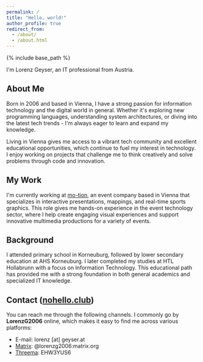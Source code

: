 ```yaml
---
permalink: /
title: "Hello, world!"
author_profile: true
redirect_from:
  - /about/
  - /about.html
---
```


{% include base_path %}

I'm Lorenz Geyser, an IT professional from Austria.

## About Me

Born in 2006 and based in Vienna, I have a strong passion for information technology and the digital world in general. Whether it's exploring new programming languages, understanding system architectures, or diving into the latest tech trends - I'm always eager to learn and expand my knowledge.

Living in Vienna gives me access to a vibrant tech community and excellent educational opportunities, which continue to fuel my interest in technology. I enjoy working on projects that challenge me to think creatively and solve problems through code and innovation.

## My Work

I'm currently working at [mo-tion](https://mo-tion.at), an event company based in Vienna that specializes in interactive presentations, mappings, and real-time sports graphics. This role gives me hands-on experience in the event technology sector, where I help create engaging visual experiences and support innovative multimedia productions for a variety of events.

## Background

I attended primary school in Korneuburg, followed by lower secondary education at AHS Korneuburg. I later completed my studies at HTL Hollabrunn with a focus on Information Technology. This educational path has provided me with a strong foundation in both general academics and specialized IT knowledge.

## Contact ([nohello.club](https://www.geyser.at/nohello.club))

You can reach me through the following channels. I commonly go by **LorenzG2006** online, which makes it easy to find me across various platforms:

- E-mail: lorenz [at] geyser.at
- [Matrix](https://matrix.to/#/@lorenzg2006:matrix.org): @lorenzg2006:matrix.org
- [Threema](https://threema.id/EHW3YUS6): EHW3YUS6
